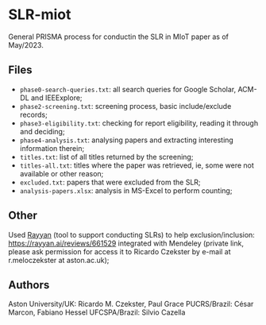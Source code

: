 # SLR-miot
General PRISMA process for conductin the SLR in MIoT paper as of May/2023.


## Files
- `phase0-search-queries.txt`: all search queries for Google Scholar, ACM-DL and IEEExplore;
- `phase2-screening.txt`: screening process, basic include/exclude records;
- `phase3-eligibility.txt`: checking for report eligibility, reading it through and deciding;
- `phase4-analysis.txt`: analysing papers and extracting interesting information therein;
- `titles.txt`: list of all titles returned by the screening;
- `titles-all.txt`: titles where the paper was retrieved, ie, some were not available or other reason;
- `excluded.txt`: papers that were excluded from the SLR;
- `analysis-papers.xlsx`: analysis in MS-Excel to perform counting;

## Other
Used <a href="https://rayyan.ai" target="_blank">Rayyan</a> (tool to support conducting SLRs) to help exclusion/inclusion: https://rayyan.ai/reviews/661529 integrated with Mendeley (private link, please ask permission for access it to Ricardo Czekster by e-mail at r.meloczekster at aston.ac.uk);

## Authors

Aston University/UK: Ricardo M. Czekster, Paul Grace
PUCRS/Brazil: César Marcon, Fabiano Hessel
UFCSPA/Brazil: Silvio Cazella

